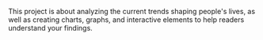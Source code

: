This project is about analyzing the current trends shaping people's lives, as well as creating charts, graphs, and interactive elements to help readers understand your findings.
